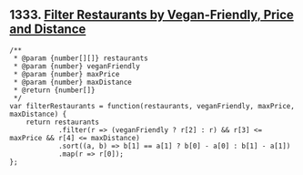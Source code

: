 ## 1333. [Filter Restaurants by Vegan-Friendly, Price and Distance](https://leetcode.com/problems/filter-restaurants-by-vegan-friendly-price-and-distance/)
```
/**
 * @param {number[][]} restaurants
 * @param {number} veganFriendly
 * @param {number} maxPrice
 * @param {number} maxDistance
 * @return {number[]}
 */
var filterRestaurants = function(restaurants, veganFriendly, maxPrice, maxDistance) {
    return restaurants
            .filter(r => (veganFriendly ? r[2] : r) && r[3] <= maxPrice && r[4] <= maxDistance)
            .sort((a, b) => b[1] == a[1] ? b[0] - a[0] : b[1] - a[1])
            .map(r => r[0]);
};
```
